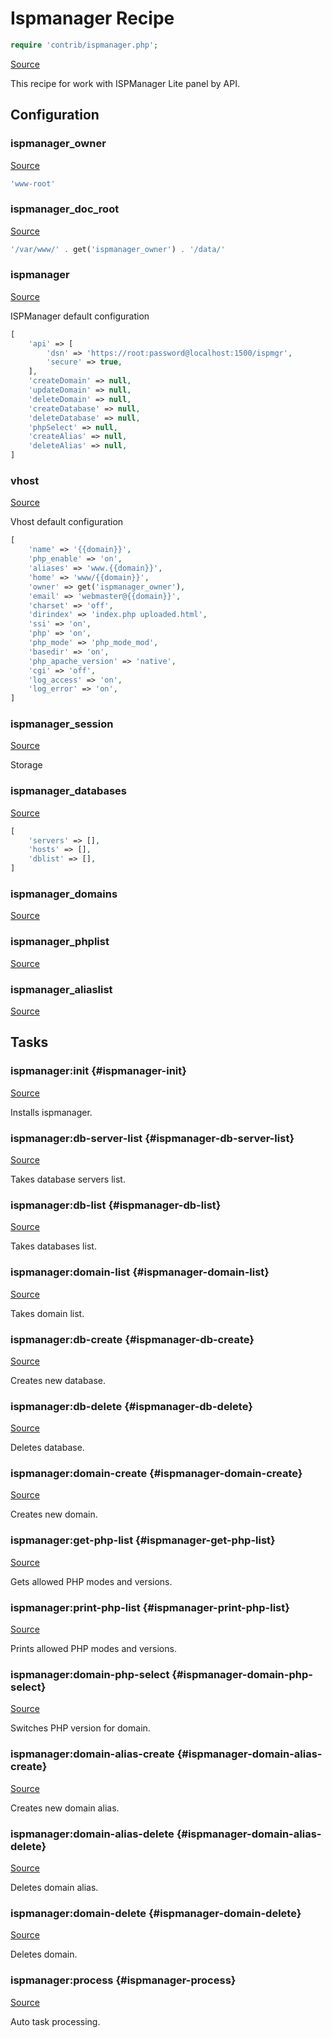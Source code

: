 <!-- DO NOT EDIT THIS FILE! -->
<!-- Instead edit contrib/ispmanager.php -->
<!-- Then run bin/docgen -->

# Ispmanager Recipe

```php
require 'contrib/ispmanager.php';
```

[Source](/contrib/ispmanager.php)



This recipe for work with ISPManager Lite panel by API.


## Configuration
### ispmanager_owner
[Source](https://github.com/deployphp/deployer/blob/master/contrib/ispmanager.php#L11)



```php title="Default value"
'www-root'
```


### ispmanager_doc_root
[Source](https://github.com/deployphp/deployer/blob/master/contrib/ispmanager.php#L12)



```php title="Default value"
'/var/www/' . get('ispmanager_owner') . '/data/'
```


### ispmanager
[Source](https://github.com/deployphp/deployer/blob/master/contrib/ispmanager.php#L15)

ISPManager default configuration

```php title="Default value"
[
    'api' => [
        'dsn' => 'https://root:password@localhost:1500/ispmgr',
        'secure' => true,
    ],
    'createDomain' => null,
    'updateDomain' => null,
    'deleteDomain' => null,
    'createDatabase' => null,
    'deleteDatabase' => null,
    'phpSelect' => null,
    'createAlias' => null,
    'deleteAlias' => null,
]
```


### vhost
[Source](https://github.com/deployphp/deployer/blob/master/contrib/ispmanager.php#L31)

Vhost default configuration

```php title="Default value"
[
    'name' => '{{domain}}',
    'php_enable' => 'on',
    'aliases' => 'www.{{domain}}',
    'home' => 'www/{{domain}}',
    'owner' => get('ispmanager_owner'),
    'email' => 'webmaster@{{domain}}',
    'charset' => 'off',
    'dirindex' => 'index.php uploaded.html',
    'ssi' => 'on',
    'php' => 'on',
    'php_mode' => 'php_mode_mod',
    'basedir' => 'on',
    'php_apache_version' => 'native',
    'cgi' => 'off',
    'log_access' => 'on',
    'log_error' => 'on',
]
```


### ispmanager_session
[Source](https://github.com/deployphp/deployer/blob/master/contrib/ispmanager.php#L51)

Storage



### ispmanager_databases
[Source](https://github.com/deployphp/deployer/blob/master/contrib/ispmanager.php#L52)



```php title="Default value"
[
    'servers' => [],
    'hosts' => [],
    'dblist' => [],
]
```


### ispmanager_domains
[Source](https://github.com/deployphp/deployer/blob/master/contrib/ispmanager.php#L58)





### ispmanager_phplist
[Source](https://github.com/deployphp/deployer/blob/master/contrib/ispmanager.php#L59)





### ispmanager_aliaslist
[Source](https://github.com/deployphp/deployer/blob/master/contrib/ispmanager.php#L60)






## Tasks

### ispmanager:init {#ispmanager-init}
[Source](https://github.com/deployphp/deployer/blob/master/contrib/ispmanager.php#L63)

Installs ispmanager.




### ispmanager:db-server-list {#ispmanager-db-server-list}
[Source](https://github.com/deployphp/deployer/blob/master/contrib/ispmanager.php#L86)

Takes database servers list.




### ispmanager:db-list {#ispmanager-db-list}
[Source](https://github.com/deployphp/deployer/blob/master/contrib/ispmanager.php#L123)

Takes databases list.




### ispmanager:domain-list {#ispmanager-domain-list}
[Source](https://github.com/deployphp/deployer/blob/master/contrib/ispmanager.php#L145)

Takes domain list.




### ispmanager:db-create {#ispmanager-db-create}
[Source](https://github.com/deployphp/deployer/blob/master/contrib/ispmanager.php#L161)

Creates new database.




### ispmanager:db-delete {#ispmanager-db-delete}
[Source](https://github.com/deployphp/deployer/blob/master/contrib/ispmanager.php#L231)

Deletes database.




### ispmanager:domain-create {#ispmanager-domain-create}
[Source](https://github.com/deployphp/deployer/blob/master/contrib/ispmanager.php#L282)

Creates new domain.




### ispmanager:get-php-list {#ispmanager-get-php-list}
[Source](https://github.com/deployphp/deployer/blob/master/contrib/ispmanager.php#L328)

Gets allowed PHP modes and versions.




### ispmanager:print-php-list {#ispmanager-print-php-list}
[Source](https://github.com/deployphp/deployer/blob/master/contrib/ispmanager.php#L374)

Prints allowed PHP modes and versions.




### ispmanager:domain-php-select {#ispmanager-domain-php-select}
[Source](https://github.com/deployphp/deployer/blob/master/contrib/ispmanager.php#L412)

Switches PHP version for domain.




### ispmanager:domain-alias-create {#ispmanager-domain-alias-create}
[Source](https://github.com/deployphp/deployer/blob/master/contrib/ispmanager.php#L481)

Creates new domain alias.




### ispmanager:domain-alias-delete {#ispmanager-domain-alias-delete}
[Source](https://github.com/deployphp/deployer/blob/master/contrib/ispmanager.php#L550)

Deletes domain alias.




### ispmanager:domain-delete {#ispmanager-domain-delete}
[Source](https://github.com/deployphp/deployer/blob/master/contrib/ispmanager.php#L618)

Deletes domain.




### ispmanager:process {#ispmanager-process}
[Source](https://github.com/deployphp/deployer/blob/master/contrib/ispmanager.php#L665)

Auto task processing.




